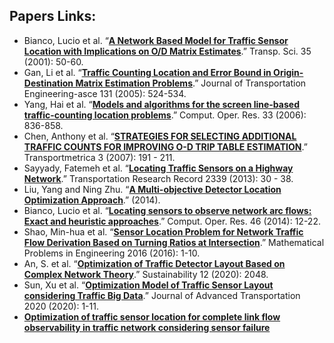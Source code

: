 ## Papers Links: 
- Bianco, Lucio et al. “[**A Network Based Model for Traffic Sensor Location with Implications on O/D Matrix Estimates**](https://www.jstor.org/stable/pdf/25768939.pdf?refreqid=excelsior%3Af906529efbec8c1d837c77b31c022ddf).” Transp. Sci. 35 (2001): 50-60. 
- Gan, Li et al. “[**Traffic Counting Location and Error Bound in Origin-Destination Matrix Estimation Problems**](https://ascelibrary.org/doi/pdf/10.1061/%28ASCE%290733-947X%282005%29131%3A7%28524%29).” Journal of Transportation Engineering-asce 131 (2005): 524-534. 
- Yang, Hai et al. “[**Models and algorithms for the screen line-based traffic-counting location problems**](https://www.sciencedirect.com/science/article/pii/S0305054804002011).” Comput. Oper. Res. 33 (2006): 836-858. 
- Chen, Anthony et al. “[**STRATEGIES FOR SELECTING ADDITIONAL TRAFFIC COUNTS FOR IMPROVING O-D TRIP TABLE ESTIMATION**](https://www.tandfonline.com/doi/pdf/10.1080/18128600708685673).” Transportmetrica 3 (2007): 191 - 211.
- Sayyady, Fatemeh et al. “[**Locating Traffic Sensors on a Highway Network**](https://journals.sagepub.com/doi/pdf/10.3141/2339-04).” Transportation Research Record 2339 (2013): 30 - 38. 
- Liu, Yang and Ning Zhu. “[**A Multi-objective Detector Location Optimization Approach**](https://ascelibrary.org/doi/pdf/10.1061/9780784413623.172).” (2014).
- Bianco, Lucio et al. “[**Locating sensors to observe network arc flows: Exact and heuristic approaches**](https://pdf.sciencedirectassets.com/271709/1-s2.0-S0305054814X0002X/1-s2.0-S030505481300364X/main.pdf?X-Amz-Security-Token=IQoJb3JpZ2luX2VjEIf%2F%2F%2F%2F%2F%2F%2F%2F%2F%2FwEaCXVzLWVhc3QtMSJGMEQCID9RULCaECSkeHwOtOZysqh3Z3%2FlNy1yegNi%2FLbpeveNAiAt%2FsFXokxsLox4uUwT2hdqHwBMWoa1frxxQo1Z%2B0uH3CqDBAjw%2F%2F%2F%2F%2F%2F%2F%2F%2F%2F8BEAQaDDA1OTAwMzU0Njg2NSIMiAilfHf0AH%2Fkb%2FSvKtcDHkhsONjCVR%2BWIKdIgyXG1y%2FiLdSTLY9l4evDBVJ%2FI123kRRLPXhx5bGjbWqPVlKNK2KYc8R2g6bxwg9zsyRtVtI%2BATtOiNiVBAZ8nDiVQc3p%2BjGiokfk20ng40yw5cGO7IWw%2FNN6vZ89v2vb4qbGh5yhVS7sZsYbZ0Kox01zf1WzQ0EL%2FG%2Fc9FIU6fxSXa9LQw4G9JjQHnW14Sy15ghbmKBl66ynfMcJBfdasv16CfQel6ouemcKI66KJsEDCmnQXoDJlLnmNIQLLANaOYkTOHI2b5Qc18UuT4zsOLLBsgeeeplK0RDxYwGaAKfhLLm4ibf27uVUxvM7cQBrGF3AwxktWguvOkN2V1eDYjSyNlXlk07YgPfrIdD2nm4vFYpmwHz9ret83xpMTNCZkP2TbYUihnqb8wmnWp1CXw2ashigp1q1Tfh%2FyjtMXGdxt9khMOOQm%2BFUrns08DEpqSF4XPJ1NdXSGsoxKDNqxkkAcmja8QRpb%2FkDTbfyEDvsIKUapMaPAuMU0I4BmZ0VoG4DznvFI2uqOKDDX8d%2FcX2NJwXM7qJmSDsfSBVx19CznZu22U7wjUhZ2MoPR%2FenlHVgn0uh6NvpO8YLj8u7o9TM%2BDmfjo3c8o8wMMPE3IoGOqYBgsnkIAYpiO1t6GOIJJN7xbER%2FyBfGmudAhtHaF6Vp3scmpstsORC7GTpa2SrQkA1bQ%2BAQTACfqLqlj5CQBaHtNbuolw9PZs3883E2LzISM5fDZ5%2BWc86q%2Fgr23%2FQ%2F5n8ihssl0%2FZtyYjv7CZj9vEQczPaA5xBA8zAxkfJKa%2FaAjIBRG7neBKkshvtCpLzMvU%2BS6p2Q%2Bi%2BSmryi46WJS62JAbKsdlGg%3D%3D&X-Amz-Algorithm=AWS4-HMAC-SHA256&X-Amz-Date=20211001T155941Z&X-Amz-SignedHeaders=host&X-Amz-Expires=300&X-Amz-Credential=ASIAQ3PHCVTY4QOOOI5N%2F20211001%2Fus-east-1%2Fs3%2Faws4_request&X-Amz-Signature=748aaaa44ad48f895af7f94ef87708927b2a5561985b63de6d8ff554a16b643b&hash=00de9a6bf8414dc5190b067b59950becbc65c3bd35deca9b7b3fa04074bb0a1a&host=68042c943591013ac2b2430a89b270f6af2c76d8dfd086a07176afe7c76c2c61&pii=S030505481300364X&tid=spdf-205e4125-69d9-4eed-b89a-756d1a349ebc&sid=00c02c198710b34a11899e5721eef6f434f3gxrqa&type=client).” Comput. Oper. Res. 46 (2014): 12-22. 
- Shao, Min-hua et al. “[**Sensor Location Problem for Network Traffic Flow Derivation Based on Turning Ratios at Intersection**](https://pdfs.semanticscholar.org/df5b/29cf8303ec89779e38be9c3db315fc81a715.pdf?_ga=2.50322342.1676316316.1632943849-1193447606.1623176910).” Mathematical Problems in Engineering 2016 (2016): 1-10.
- An, S. et al. “[**Optimization of Traffic Detector Layout Based on Complex Network Theory**](https://www.mdpi.com/2071-1050/12/5/2048).” Sustainability 12 (2020): 2048. 
- Sun, Xu et al. “[**Optimization Model of Traffic Sensor Layout considering Traffic Big Data**](https://pdfs.semanticscholar.org/6d3a/b16d7257de51bd57fb894435fcadfab4b5a8.pdf?_ga=2.16700598.1676316316.1632943849-1193447606.1623176910).” Journal of Advanced Transportation 2020 (2020): 1-11.
- [**Optimization of traffic sensor location for complete link flow observability in traffic network considering sensor failure**](https://www.sciencedirect.com/science/article/pii/S0191261518307288) 
